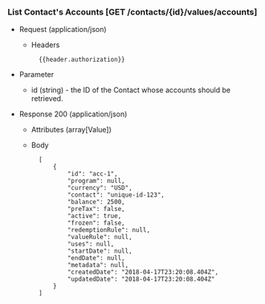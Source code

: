 ### List Contact's Accounts [GET /contacts/{id}/values/accounts]

+ Request (application/json)
    + Headers

            {{header.authorization}}

+ Parameter
    + id (string) - the ID of the Contact whose accounts should be retrieved.

+ Response 200 (application/json)
    + Attributes (array[Value])

    + Body

            [
                {
                    "id": "acc-1",
                    "program": null,
                    "currency": "USD",
                    "contact": "unique-id-123",
                    "balance": 2500,
                    "preTax": false,
                    "active": true,
                    "frozen": false,
                    "redemptionRule": null,
                    "valueRule": null,
                    "uses": null,
                    "startDate": null,
                    "endDate": null,
                    "metadata": null,
                    "createdDate": "2018-04-17T23:20:08.404Z",
                    "updatedDate": "2018-04-17T23:20:08.404Z"
                }
            ]
